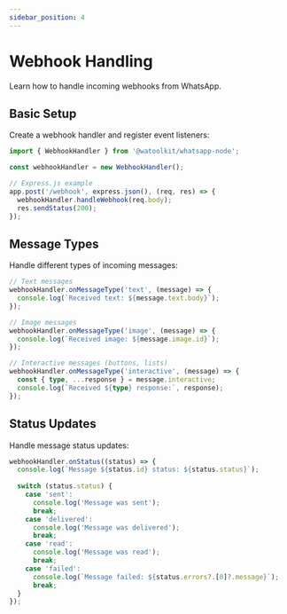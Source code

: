 ```yaml
---
sidebar_position: 4
---
```


# Webhook Handling

Learn how to handle incoming webhooks from WhatsApp.

## Basic Setup

Create a webhook handler and register event listeners:

```typescript
import { WebhookHandler } from '@watoolkit/whatsapp-node';

const webhookHandler = new WebhookHandler();

// Express.js example
app.post('/webhook', express.json(), (req, res) => {
  webhookHandler.handleWebhook(req.body);
  res.sendStatus(200);
});
```

## Message Types

Handle different types of incoming messages:

```typescript
// Text messages
webhookHandler.onMessageType('text', (message) => {
  console.log(`Received text: ${message.text.body}`);
});

// Image messages
webhookHandler.onMessageType('image', (message) => {
  console.log(`Received image: ${message.image.id}`);
});

// Interactive messages (buttons, lists)
webhookHandler.onMessageType('interactive', (message) => {
  const { type, ...response } = message.interactive;
  console.log(`Received ${type} response:`, response);
});
```

## Status Updates

Handle message status updates:

```typescript
webhookHandler.onStatus((status) => {
  console.log(`Message ${status.id} status: ${status.status}`);
  
  switch (status.status) {
    case 'sent':
      console.log('Message was sent');
      break;
    case 'delivered':
      console.log('Message was delivered');
      break;
    case 'read':
      console.log('Message was read');
      break;
    case 'failed':
      console.log(`Message failed: ${status.errors?.[0]?.message}`);
      break;
  }
});
```
